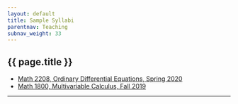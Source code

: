 ```yaml
---
layout: default
title: Sample Syllabi
parentnav: Teaching
subnav_weight: 33
---
```


## {{ page.title }}


+ [Math 2208, Ordinary Differential Equations, Spring 2020](/teaching/syllabi/Spring2020_2208_Syllabus.pdf)
+ [Math 1800, Multivariable Calculus, Fall 2019](/teaching/syllabi/Fall2019_1800_Syllabus.pdf)



  
---
